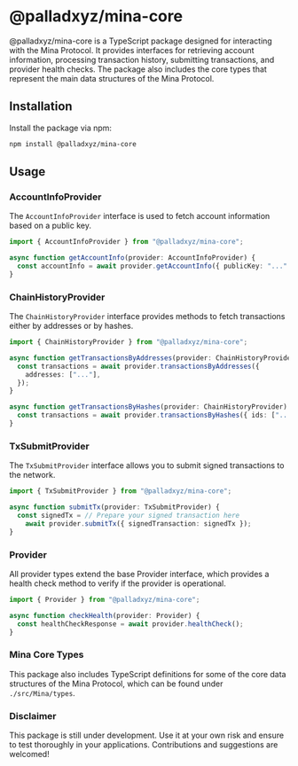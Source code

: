 # @palladxyz/mina-core

@palladxyz/mina-core is a TypeScript package designed for interacting with the Mina Protocol. It provides interfaces for retrieving account information, processing transaction history, submitting transactions, and provider health checks. The package also includes the core types that represent the main data structures of the Mina Protocol.

## Installation

Install the package via npm:

```bash
npm install @palladxyz/mina-core
```

## Usage

### AccountInfoProvider

The `AccountInfoProvider` interface is used to fetch account information based on a public key.

```ts
import { AccountInfoProvider } from "@palladxyz/mina-core";

async function getAccountInfo(provider: AccountInfoProvider) {
  const accountInfo = await provider.getAccountInfo({ publicKey: "..." });
}
```

### ChainHistoryProvider

The `ChainHistoryProvider` interface provides methods to fetch transactions either by addresses or by hashes.

```ts
import { ChainHistoryProvider } from "@palladxyz/mina-core";

async function getTransactionsByAddresses(provider: ChainHistoryProvider) {
  const transactions = await provider.transactionsByAddresses({
    addresses: ["..."],
  });
}

async function getTransactionsByHashes(provider: ChainHistoryProvider) {
  const transactions = await provider.transactionsByHashes({ ids: ["..."] });
}
```

### TxSubmitProvider

The `TxSubmitProvider` interface allows you to submit signed transactions to the network.

```ts
import { TxSubmitProvider } from "@palladxyz/mina-core";

async function submitTx(provider: TxSubmitProvider) {
  const signedTx = // Prepare your signed transaction here
    await provider.submitTx({ signedTransaction: signedTx });
}
```

### Provider

All provider types extend the base Provider interface, which provides a health check method to verify if the provider is operational.

```ts
import { Provider } from "@palladxyz/mina-core";

async function checkHealth(provider: Provider) {
  const healthCheckResponse = await provider.healthCheck();
}
```

### Mina Core Types

This package also includes TypeScript definitions for some of the core data structures of the Mina Protocol, which can be found under `./src/Mina/types`.

### Disclaimer

This package is still under development. Use it at your own risk and ensure to test thoroughly in your applications. Contributions and suggestions are welcomed!
